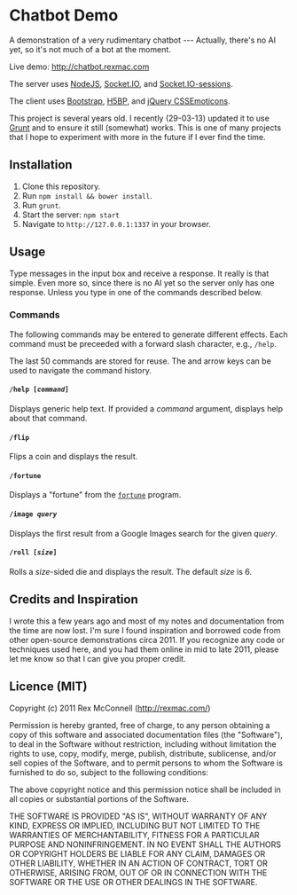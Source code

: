 # Chatbot Demo
A demonstration of a very rudimentary chatbot --- Actually, there's no AI yet, so it's not much of a bot at the moment.

Live demo: http://chatbot.rexmac.com

The server uses [NodeJS](http://nodejs.org/), [Socket.IO](http://socket.io/), and [Socket.IO-sessions](https://github.com/aviddiviner/Socket.IO-sessions).

The client uses [Bootstrap](http://twitter.github.com/bootstrap/), [H5BP](http://html5boilerplate.com/), and [jQuery CSSEmoticons](http://os.alfajango.com/css-emoticons/).

This project is several years old. I recently (29-03-13) updated it to use [Grunt](http://gruntjs.com/) and to ensure it still (somewhat) works. This is one of many projects that I hope to experiment with more in the future if I ever find the time.

## Installation

1. Clone this repository.
2. Run `npm install && bower install`.
3. Run `grunt`.
4. Start the server: `npm start`
5. Navigate to `http://127.0.0.1:1337` in your browser.

## Usage

Type messages in the input box and receive a response. It really is that simple. Even more so, since there is no AI yet so the server only has one response. Unless you type in one of the commands described below.

### Commands

The following commands may be entered to generate different effects. Each command must be preceeded with a forward slash character, e.g., `/help`.

The last 50 commands are stored for reuse. The <UP> and <DOWN> arrow keys can be used to navigate the command history.

#### <code>/help [<em>command</em>]</code>
Displays generic help text. If provided a _command_ argument, displays help about that command.

#### <code>/flip</code>
Flips a coin and displays the result.

#### <code>/fortune</code>
Displays a "fortune" from the [`fortune`](http://en.wikipedia.org/wiki/Fortune_%28Unix%29) program.

#### <code>/image <em>query</em></code>
Displays the first result from a Google Images search for the given _query_.

#### <code>/roll [<em>size</em>]</code>
Rolls a _size_-sided die and displays the result. The default _size_ is 6.

## Credits and Inspiration

I wrote this a few years ago and most of my notes and documentation from the time are now lost. I'm sure I found inspiration and borrowed code from other open-source demonstrations circa 2011. If you recognize any code or techniques used here, and you had them online in mid to late 2011, please let me know so that I can give you proper credit.

## Licence (MIT)

Copyright (c) 2011 Rex McConnell (http://rexmac.com/)

Permission is hereby granted, free of charge, to any person obtaining
a copy of this software and associated documentation files (the
"Software"), to deal in the Software without restriction, including
without limitation the rights to use, copy, modify, merge, publish,
distribute, sublicense, and/or sell copies of the Software, and to
permit persons to whom the Software is furnished to do so, subject to
the following conditions:

The above copyright notice and this permission notice shall be
included in all copies or substantial portions of the Software.

THE SOFTWARE IS PROVIDED "AS IS", WITHOUT WARRANTY OF ANY KIND,
EXPRESS OR IMPLIED, INCLUDING BUT NOT LIMITED TO THE WARRANTIES OF
MERCHANTABILITY, FITNESS FOR A PARTICULAR PURPOSE AND
NONINFRINGEMENT. IN NO EVENT SHALL THE AUTHORS OR COPYRIGHT HOLDERS BE
LIABLE FOR ANY CLAIM, DAMAGES OR OTHER LIABILITY, WHETHER IN AN ACTION
OF CONTRACT, TORT OR OTHERWISE, ARISING FROM, OUT OF OR IN CONNECTION
WITH THE SOFTWARE OR THE USE OR OTHER DEALINGS IN THE SOFTWARE.
